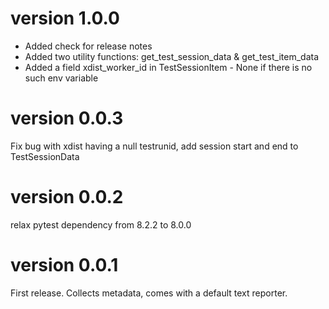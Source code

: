 # version 1.0.0
* Added check for release notes
* Added two utility functions: get_test_session_data & get_test_item_data
* Added a field xdist_worker_id in TestSessionItem - None if there is no such env variable
# version 0.0.3
Fix bug with xdist having a null testrunid, add session start and end to TestSessionData
# version 0.0.2
relax pytest dependency from 8.2.2 to 8.0.0
# version 0.0.1
First release. Collects metadata, comes with a default text reporter.